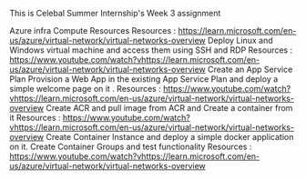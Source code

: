 This is Celebal Summer Internship's Week 3 assignment

Azure infra
Compute Resources
Resources :
https://learn.microsoft.com/en-us/azure/virtual-network/virtual-networks-overview
Deploy Linux and Windows virtual machine and access them using SSH and RDP
Resources :
https://www.youtube.com/watch?vhttps://learn.microsoft.com/en-us/azure/virtual-network/virtual-networks-overview
Create an App Service Plan Provision a Web App in the existing App Service Plan and deploy a simple welcome page on it .
Resources :
https://www.youtube.com/watch?vhttps://learn.microsoft.com/en-us/azure/virtual-network/virtual-networks-overview
Create ACR and pull image from ACR and Create a container from it
Resources :
https://www.youtube.com/watch?vhttps://learn.microsoft.com/en-us/azure/virtual-network/virtual-networks-overview
Create Container Instance and deploy a simple docker application on it. Create Container Groups and test functionality
Resources :
https://www.youtube.com/watch?vhttps://learn.microsoft.com/en-us/azure/virtual-network/virtual-networks-overview
